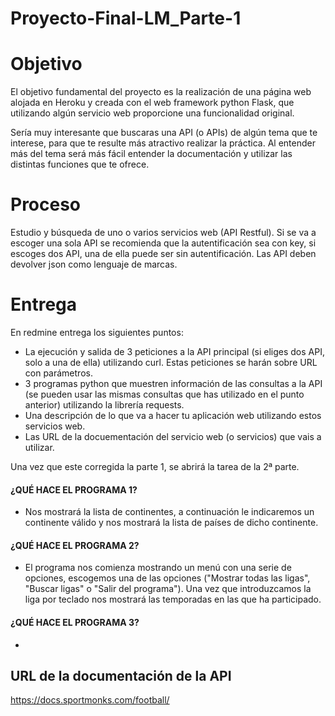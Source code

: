 # Proyecto-Final-LM_Parte-1

# Objetivo

El objetivo fundamental del proyecto es la realización de una página web alojada en Heroku y creada con el web framework python Flask, que utilizando algún servicio web proporcione una funcionalidad original.

Sería muy interesante que buscaras una API (o APIs) de algún tema que te interese, para que te resulte más atractivo realizar la práctica. Al entender más del tema será más fácil entender la documentación y utilizar las distintas funciones que te ofrece.

# Proceso

Estudio y búsqueda de uno o varios servicios web (API Restful). Si se va a escoger una sola API se recomienda que la autentificación sea con key, si escoges dos API, una de ella puede ser sin autentificación. Las API deben devolver json como lenguaje de marcas.

# Entrega

En redmine entrega los siguientes puntos:

- La ejecución y salida de 3 peticiones a la API principal (si eliges dos API, solo a una de ella) utilizando curl. Estas peticiones se harán sobre URL con parámetros.
- 3 programas python que muestren información de las consultas a la API (se pueden usar las mismas consultas que has utilizado en el punto anterior) utilizando la librería requests. 
- Una descripción de lo que va a hacer tu aplicación web utilizando estos servicios web.
- Las URL de la docuementación del servicio web (o servicios) que vais a utilizar.

Una vez que este corregida la parte 1, se abrirá la tarea de la 2ª parte.


#### ¿QUÉ HACE EL PROGRAMA 1?
- Nos mostrará la lista de continentes, a continuación le indicaremos un continente válido y nos mostrará la lista de países de dicho continente.

#### ¿QUÉ HACE EL PROGRAMA 2?
- El programa nos comienza mostrando un menú con una serie de opciones, escogemos una de las opciones ("Mostrar todas las ligas", "Buscar ligas" o "Salir del programa"). Una vez que introduzcamos la liga por teclado nos mostrará las temporadas en las que ha participado.

#### ¿QUÉ HACE EL PROGRAMA 3?
- 


## URL de la documentación de la API
https://docs.sportmonks.com/football/
